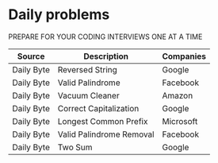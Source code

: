 # Daily problems

PREPARE FOR YOUR CODING INTERVIEWS ONE AT A TIME

| Source     | Description              | Companies |
| ---------- | ------------------------ | --------- |
| Daily Byte | Reversed String          | Google    |
| Daily Byte | Valid Palindrome         | Facebook  |
| Daily Byte | Vacuum Cleaner           | Amazon    |
| Daily Byte | Correct Capitalization   | Google    |
| Daily Byte | Longest Common Prefix    | Microsoft |
| Daily Byte | Valid Palindrome Removal | Facebook  |
| Daily Byte | Two Sum                  | Google    |
